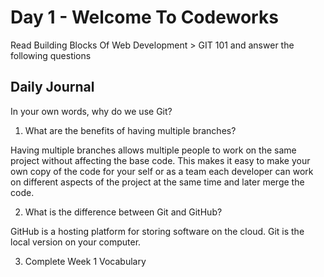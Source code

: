 # Day 1 - Welcome To Codeworks
Read Building Blocks Of Web Development > GIT 101 and answer the following questions

## Daily Journal
In your own words, why do we use Git?

1. What are the benefits of having multiple branches? 

Having multiple branches allows multiple people to work on the same project without affecting the base code. This makes it easy to make your own copy of the code for your self or as a team each developer can work on different aspects of the project at the same time and later merge the code.

2. What is the difference between Git and GitHub?

GitHub is a hosting platform for storing software on the cloud. Git is the local version on your computer.

3. Complete Week 1 Vocabulary